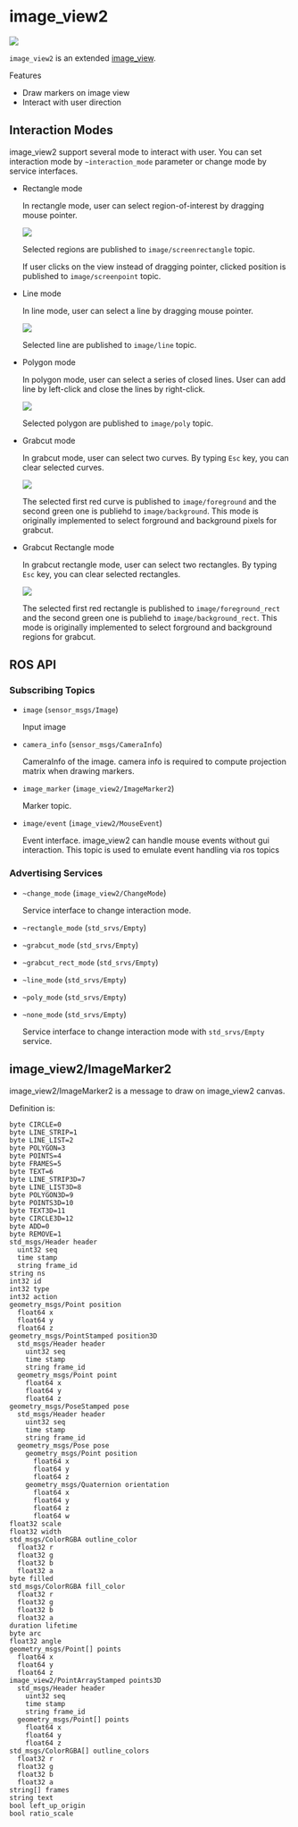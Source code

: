 image_view2
==========
![](images/image_view2_rect_interaction.gif)

`image_view2` is an extended [image_view](http://ros.org/wiki/image_view).

Features
* Draw markers on image view
* Interact with user direction

Interaction Modes
-----------------
image_view2 support several mode to interact with user.
You can set interaction mode by `~interaction_mode` parameter or
change mode by service interfaces.

* Rectangle mode

  In rectangle mode, user can select region-of-interest by dragging mouse pointer.

  ![](images/image_view2_rect_interaction.gif)

  Selected regions are published to `image/screenrectangle` topic.

  If user clicks on the view instead of dragging pointer, clicked position
  is published to `image/screenpoint` topic.
* Line mode

  In line mode, user can select a line by dragging mouse pointer.

  ![](images/image_view2_line_interaction.gif)

  Selected line are published to `image/line` topic.
* Polygon mode

  In polygon mode, user can select a series of closed lines.
  User can add line by left-click and close the lines by right-click.

  ![](images/image_view2_poly_interaction.gif)

  Selected polygon are published to `image/poly` topic.
* Grabcut mode

  In grabcut mode, user can select two curves. By typing `Esc` key, you can clear
  selected curves.

  ![](images/image_view2_grabcut_interaction.gif)

  The selected first red curve  is published to `image/foreground` and
  the second green one is publiehd to `image/background`.
  This mode is originally implemented to select forground and background pixels for grabcut.
* Grabcut Rectangle mode

  In grabcut rectangle mode, user can select two rectangles. By typing `Esc` key, you can clear
  selected rectangles.

  ![](images/image_view2_grabcut_rect_interaction.gif)

  The selected first red rectangle  is published to `image/foreground_rect` and
  the second green one is publiehd to `image/background_rect`.
  This mode is originally implemented to select forground and background regions for grabcut.

ROS API
-------

### Subscribing Topics
* `image` (`sensor_msgs/Image`)

  Input image
* `camera_info` (`sensor_msgs/CameraInfo`)

  CameraInfo of the image. camera info is required to compute projection matrix
  when drawing markers.
* `image_marker` (`image_view2/ImageMarker2`)

  Marker topic.
* `image/event` (`image_view2/MouseEvent`)

  Event interface. image_view2 can handle mouse events without gui interaction.
  This topic is used to emulate event handling via ros topics

### Advertising Services
* `~change_mode` (`image_view2/ChangeMode`)

  Service interface to change interaction mode.
* `~rectangle_mode` (`std_srvs/Empty`)
* `~grabcut_mode` (`std_srvs/Empty`)
* `~grabcut_rect_mode` (`std_srvs/Empty`)
* `~line_mode` (`std_srvs/Empty`)
* `~poly_mode` (`std_srvs/Empty`)
* `~none_mode` (`std_srvs/Empty`)

  Service interface to change interaction mode with `std_srvs/Empty` service.

image_view2/ImageMarker2
-----------------------
image_view2/ImageMarker2 is a message to draw on image_view2 canvas.

Definition is:
```
byte CIRCLE=0
byte LINE_STRIP=1
byte LINE_LIST=2
byte POLYGON=3
byte POINTS=4
byte FRAMES=5
byte TEXT=6
byte LINE_STRIP3D=7
byte LINE_LIST3D=8
byte POLYGON3D=9
byte POINTS3D=10
byte TEXT3D=11
byte CIRCLE3D=12
byte ADD=0
byte REMOVE=1
std_msgs/Header header
  uint32 seq
  time stamp
  string frame_id
string ns
int32 id
int32 type
int32 action
geometry_msgs/Point position
  float64 x
  float64 y
  float64 z
geometry_msgs/PointStamped position3D
  std_msgs/Header header
    uint32 seq
    time stamp
    string frame_id
  geometry_msgs/Point point
    float64 x
    float64 y
    float64 z
geometry_msgs/PoseStamped pose
  std_msgs/Header header
    uint32 seq
    time stamp
    string frame_id
  geometry_msgs/Pose pose
    geometry_msgs/Point position
      float64 x
      float64 y
      float64 z
    geometry_msgs/Quaternion orientation
      float64 x
      float64 y
      float64 z
      float64 w
float32 scale
float32 width
std_msgs/ColorRGBA outline_color
  float32 r
  float32 g
  float32 b
  float32 a
byte filled
std_msgs/ColorRGBA fill_color
  float32 r
  float32 g
  float32 b
  float32 a
duration lifetime
byte arc
float32 angle
geometry_msgs/Point[] points
  float64 x
  float64 y
  float64 z
image_view2/PointArrayStamped points3D
  std_msgs/Header header
    uint32 seq
    time stamp
    string frame_id
  geometry_msgs/Point[] points
    float64 x
    float64 y
    float64 z
std_msgs/ColorRGBA[] outline_colors
  float32 r
  float32 g
  float32 b
  float32 a
string[] frames
string text
bool left_up_origin
bool ratio_scale
```
